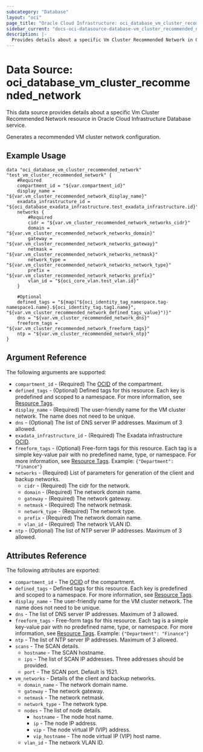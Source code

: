 ```yaml
---
subcategory: "Database"
layout: "oci"
page_title: "Oracle Cloud Infrastructure: oci_database_vm_cluster_recommended_network"
sidebar_current: "docs-oci-datasource-database-vm_cluster_recommended_network"
description: |-
  Provides details about a specific Vm Cluster Recommended Network in Oracle Cloud Infrastructure Database service
---
```


# Data Source: oci_database_vm_cluster_recommended_network
This data source provides details about a specific Vm Cluster Recommended Network resource in Oracle Cloud Infrastructure Database service.

Generates a recommended VM cluster network configuration.


## Example Usage

```hcl
data "oci_database_vm_cluster_recommended_network" "test_vm_cluster_recommended_network" {
	#Required
	compartment_id = "${var.compartment_id}"
	display_name = "${var.vm_cluster_recommended_network_display_name}"
	exadata_infrastructure_id = "${oci_database_exadata_infrastructure.test_exadata_infrastructure.id}"
	networks {
		#Required
		cidr = "${var.vm_cluster_recommended_network_networks_cidr}"
		domain = "${var.vm_cluster_recommended_network_networks_domain}"
		gateway = "${var.vm_cluster_recommended_network_networks_gateway}"
		netmask = "${var.vm_cluster_recommended_network_networks_netmask}"
		network_type = "${var.vm_cluster_recommended_network_networks_network_type}"
		prefix = "${var.vm_cluster_recommended_network_networks_prefix}"
		vlan_id = "${oci_core_vlan.test_vlan.id}"
	}

	#Optional
	defined_tags = "${map("${oci_identity_tag_namespace.tag-namespace1.name}.${oci_identity_tag.tag1.name}", "${var.vm_cluster_recommended_network_defined_tags_value}")}"
	dns = "${var.vm_cluster_recommended_network_dns}"
	freeform_tags = "${var.vm_cluster_recommended_network_freeform_tags}"
	ntp = "${var.vm_cluster_recommended_network_ntp}"
}
```

## Argument Reference

The following arguments are supported:

* `compartment_id` - (Required) The [OCID](https://docs.cloud.oracle.com/iaas/Content/General/Concepts/identifiers.htm) of the compartment.
* `defined_tags` - (Optional) Defined tags for this resource. Each key is predefined and scoped to a namespace. For more information, see [Resource Tags](https://docs.cloud.oracle.com/iaas/Content/General/Concepts/resourcetags.htm). 
* `display_name` - (Required) The user-friendly name for the VM cluster network. The name does not need to be unique.
* `dns` - (Optional) The list of DNS server IP addresses. Maximum of 3 allowed.
* `exadata_infrastructure_id` - (Required) The Exadata infrastructure [OCID](https://docs.cloud.oracle.com/iaas/Content/General/Concepts/identifiers.htm).
* `freeform_tags` - (Optional) Free-form tags for this resource. Each tag is a simple key-value pair with no predefined name, type, or namespace. For more information, see [Resource Tags](https://docs.cloud.oracle.com/iaas/Content/General/Concepts/resourcetags.htm).  Example: `{"Department": "Finance"}` 
* `networks` - (Required) List of parameters for generation of the client and backup networks.
	* `cidr` - (Required) The cidr for the network.
	* `domain` - (Required) The network domain name.
	* `gateway` - (Required) The network gateway.
	* `netmask` - (Required) The network netmask.
	* `network_type` - (Required) The network type.
	* `prefix` - (Required) The network domain name.
	* `vlan_id` - (Required) The network VLAN ID.
* `ntp` - (Optional) The list of NTP server IP addresses. Maximum of 3 allowed.


## Attributes Reference

The following attributes are exported:

* `compartment_id` - The [OCID](https://docs.cloud.oracle.com/iaas/Content/General/Concepts/identifiers.htm) of the compartment.
* `defined_tags` - Defined tags for this resource. Each key is predefined and scoped to a namespace. For more information, see [Resource Tags](https://docs.cloud.oracle.com/iaas/Content/General/Concepts/resourcetags.htm). 
* `display_name` - The user-friendly name for the VM cluster network. The name does not need to be unique.
* `dns` - The list of DNS server IP addresses. Maximum of 3 allowed.
* `freeform_tags` - Free-form tags for this resource. Each tag is a simple key-value pair with no predefined name, type, or namespace. For more information, see [Resource Tags](https://docs.cloud.oracle.com/iaas/Content/General/Concepts/resourcetags.htm).  Example: `{"Department": "Finance"}` 
* `ntp` - The list of NTP server IP addresses. Maximum of 3 allowed.
* `scans` - The SCAN details.
	* `hostname` - The SCAN hostname.
	* `ips` - The list of SCAN IP addresses. Three addresses should be provided.
	* `port` - The SCAN port. Default is 1521.
* `vm_networks` - Details of the client and backup networks.
	* `domain_name` - The network domain name.
	* `gateway` - The network gateway.
	* `netmask` - The network netmask.
	* `network_type` - The network type.
	* `nodes` - The list of node details.
		* `hostname` - The node host name.
		* `ip` - The node IP address.
		* `vip` - The node virtual IP (VIP) address.
		* `vip_hostname` - The node virtual IP (VIP) host name.
	* `vlan_id` - The network VLAN ID.

